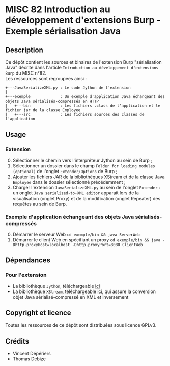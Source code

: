 MISC 82 Introduction au développement d'extensions Burp - Exemple sérialisation Java
==================================================================================

Description
-----------
Ce dépôt contient les sources et binaires de l'extension Burp "sérialisation Java" décrite dans l'article `Introduction au développement d'extensions Burp` du MISC n°82.  
Les ressources sont regroupées ainsi :
```
+---JavaSerializeXML.py	: Le code Jython de l'extension
|
+---exemple				: Un exemple d'application Java échangeant des objets Java sérialisés-compressés en HTTP
|   +---bin				: Les fichiers .class de l'application et le fichier jar de la classe Employee
|   +---src				: Les fichiers sources des classes de l'application
```


Usage
-----
### Extension
0. Sélectionner le chemin vers l'interpréteur Jython au sein de Burp ; 
1. Sélectionner un dossier dans le champ `Folder for loading modules (optional)` de l'onglet `Extender/Options` de Burp ;
2. Ajouter les fichiers JAR de la bibliothèques XStream et de la classe Java `Employee` dans le dossier sélectionné précédemment ;
3. Charger l'extension `JavaSerializeXML.py` au sein de l'onglet `Extender` : un onglet `Java serialized-to-XML editor` apparait lors de la visualisation (onglet Proxy) et de la modification (onglet Repeater) des requêtes au sein de Burp.

### Exemple d'application échangeant des objets Java sérialisés-compressés
0. Démarrer le serveur Web `cd exemple/bin && java ServerWeb`
1. Démarrer le client Web en spécifiant un proxy `cd exemple/bin && java -Dhttp.proxyHost=localhost -Dhttp.proxyPort=8080 ClientWeb`

Dépendances
-----------
### Pour l'extension
* La bibliothèque `Jython`, téléchargeable [ici](http://search.maven.org/remotecontent?filepath=org/python/jython-standalone/2.7.0/jython-standalone-2.7.0.jar)
* La bibliothèque `XStream`, téléchargeable [ici](https://nexus.codehaus.org/content/repositories/releases/com/thoughtworks/xstream/xstream/1.4.8/xstream-1.4.8.jar), qui assure la conversion objet Java sérialisé-compressé en XML et inversement


Copyright et licence
---------------------
Toutes les ressources de ce dépôt sont distribuées sous licence GPLv3.


Crédits
-------
* Vincent Dépériers
* Thomas Debize
